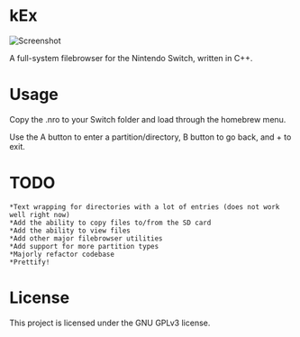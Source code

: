 # kEx
![Screenshot](https://raw.githubusercontent.com/klockee/kEx/master/screenshot-v0.01_small.png)


A full-system filebrowser for the Nintendo Switch, written in C++.

# Usage
Copy the .nro to your Switch folder and load through the homebrew menu. 

Use the A button to enter a partition/directory, B button to go back, and + to exit.


# TODO
    *Text wrapping for directories with a lot of entries (does not work well right now)
    *Add the ability to copy files to/from the SD card
    *Add the ability to view files
    *Add other major filebrowser utilities
    *Add support for more partition types
    *Majorly refactor codebase
    *Prettify!
    
# License
This project is licensed under the GNU GPLv3 license.
